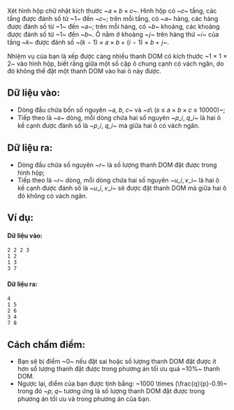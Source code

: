 <!--
**<center>NGUỒN: Ôn thầy Đỗ Đức Đông Tháng 11/2017 Ngày 6</center>**
-->

Xét hình hộp chữ nhật kích thước ~𝑎 × 𝑏 × 𝑐~. Hình hộp có ~𝑐~ tầng, các tầng được đánh số từ ~1~ đến ~𝑐~; trên mỗi tầng, có ~𝑎~ hàng, các hàng được đánh số từ ~1~ đến ~𝑎~; trên mỗi hàng, có ~𝑏~ khoảng, các khoảng được đánh số từ ~1~ đến ~𝑏~. Ô nằm ở khoảng ~𝑗~ trên hàng thứ ~𝑖~ của tầng ~𝑘~ được đánh số ~(𝑘 − 1) × 𝑎 × 𝑏 + (𝑖 − 1) × 𝑏 + 𝑗~.

Nhiệm vụ của bạn là xếp được càng nhiều thanh DOM có kích thước ~1 × 1 × 2~ vào hình hộp, biết rằng giữa một số cặp ô chung cạnh có vách ngăn, do đó không thể đặt một thanh DOM vào hai ô này được.

## Dữ liệu vào:
- Dòng đầu chứa bốn số nguyên ~𝑎, 𝑏, 𝑐~ và ~𝑠\ (𝑠 ≤ 𝑎 × 𝑏 × 𝑐 ≤ 10000)~;
- Tiếp theo là ~𝑠~ dòng, mỗi dòng chứa hai số nguyên ~𝑝_𝑖, 𝑞_𝑖~ là hai ô kề cạnh được đánh số là ~𝑝_𝑖, 𝑞_𝑖~ mà giữa hai ô có vách ngăn.

## Dữ liệu ra:
- Dòng đầu chứa số nguyên ~𝑟~ là số lượng thanh DOM đặt được trong hình hộp;
- Tiếp theo là ~𝑟~ dòng, mỗi dòng chứa hai số nguyên ~𝑢_𝑖, 𝑣_i~ là hai ô kề cạnh được đánh số là ~𝑢_𝑖, 𝑣_𝑖~ sẽ được đặt thanh DOM mà giữa hai ô đó không có vách ngăn.

## Ví dụ:
#### Dữ liệu vào:
```
2 2 2 3
1 2
1 3
3 7
```

#### Dữ liệu ra:
```
4
1 5
2 6
3 4
7 8
```

## Cách chấm điểm:
- Bạn sẽ bị điểm ~0~ nếu đặt sai hoặc số lượng thanh DOM đặt được ít hơn số lượng thanh đặt được trong phương án tối ưu quá ~10%~ thanh DOM.
- Ngược lại, điểm của bạn được tính bằng: ~1000 \times (\frac{q}{p}-0.9)~ trong đó ~𝑝, 𝑞~ tương ứng là số lượng thanh DOM đặt được trong phương án tối ưu và trong phương án của bạn.